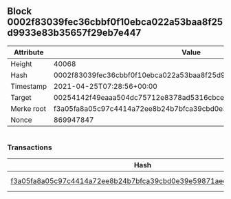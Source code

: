 ## Block 0002f83039fec36cbbf0f10ebca022a53baa8f25d9933e83b35657f29eb7e447

Attribute | Value
--- | ---
Height | 40068
Hash | 0002f83039fec36cbbf0f10ebca022a53baa8f25d9933e83b35657f29eb7e447
Timestamp | 2021-04-25T07:28:56+00:00
Target | 00254142f49eaaa504dc75712e8378ad5316cbcead634704b3734b6271167cc4
Merke root | f3a05fa8a05c97c4414a72ee8b24b7bfca39cbd0e39e59871aecf0850dafed06
Nonce | 869947847

```

```

### Transactions

Hash | Amount
--- | ---
[f3a05fa8a05c97c4414a72ee8b24b7bfca39cbd0e39e59871aecf0850dafed06](f3a05fa8a05c97c4414a72ee8b24b7bfca39cbd0e39e59871aecf0850dafed06.md) | 10.00000000 SKEPTI 
